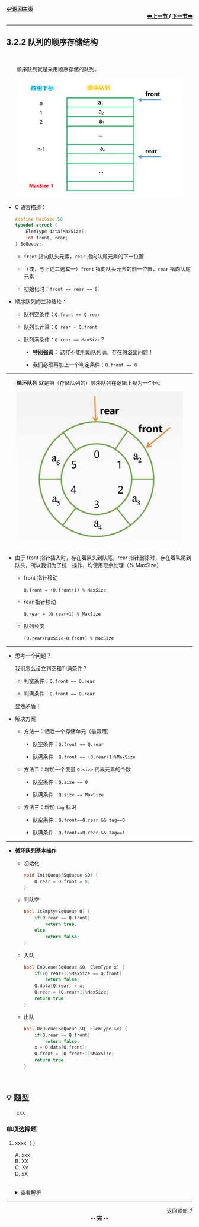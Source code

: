 <a name="top"></a>
<div align="left">
    <a href="/README.md"><b>↩返回主页</b></a>
</div>
<div align="right">
    <b>
    <a href="3.2.1%20队列的基本概念.md">⬅上一节 </a>
    /
    <a href="3.2.3%20队列的链式存储结构.md"> 下一节➡</a>
    </b>
</div>
<hr>

## 3.2.2 队列的顺序存储结构

<br>

&emsp;&emsp;顺序队列就是采用顺序存储的队列。

<div align="center">
    <img src="/pics/3/3.2.2(1).png" width=450>
</div>

+ C 语言描述：

    ```c
    #define MaxSize 50
    typedef struct {
        ElemType data[MaxSize];
        int front, rear;
    } SqQueue;
    ```

    + `front` 指向队头元素，`rear` 指向队尾元素的下一位置

    + （或，与上述二选其一）`front` 指向队头元素的前一位置，`rear` 指向队尾元素

    + 初始化时：`front == rear == 0`


+ 顺序队列的三种结论：

    + 队列空条件：`Q.front == Q.rear`

    + 队列长计算：`Q.rear - Q.front`

    + 队列满条件：`Q.rear == MaxSize`？

        + **特别强调：** 这样不能判断队列满，存在假溢出问题！

        + 我们必须再加上一个判定条件：`Q.front == 0`

---

&emsp;&emsp;**循环队列** 就是把（存储队列的）顺序队列在逻辑上视为一个环。

<div align="center">
    <img src="/pics/3/3.2.2(2).png" width=450>
</div>

+ 由于 front 指针插入时，存在着队头到队尾，rear 指针删除时，存在着队尾到队头，所以我们为了统一操作，均使用取余处理（% MaxSize）

    + front 指针移动

        `Q.front = (Q.front+1) % MaxSize`

    + rear 指针移动

        `Q.rear = (Q.rear+1) % MaxSize`

    + 队列长度

        `(Q.rear+MaxSize-Q.front) % MaxSize`

---

+ 思考一个问题？

    我们怎么设立判空和判满条件？

    + 判空条件：`Q.front == Q.rear`

    + 判满条件：`Q.front == Q.rear`

    显然矛盾！

+ 解决方案

    + 方法一：牺牲一个存储单元（最常用）

        + 队空条件：`Q.front == Q.rear`

        + 队满条件：`Q.front == (Q.rear+1)%MaxSize`

    + 方法二：增加一个变量 `Q.size` 代表元素的个数

        + 队空条件：`Q.size == 0`

        + 队满条件：`Q.size == MaxSize`

    + 方法三：增加 `tag` 标识

        + 队空条件：`Q.front==Q.rear && tag==0`

        + 队满条件：`Q.front==Q.rear && tag==1`

---

+ **循环队列基本操作**

    + 初始化

        ```c
        void InitQueue(SqQueue &Q) {
            Q.rear = Q.front = 0;
        }
        ```

    + 判队空

        ```c
        bool isEmpty(SqQueue Q) {
            if(Q.rear == Q.front)
                return true;
            else
                return false;
        }
        ```

    + 入队

        ```c
        bool EnQueue(SqQueue &Q, ElemType x) {
            if((Q.rear+1)%MaxSize == Q.front)
                return false;
            Q.data[Q.rear] = x;
            Q.rear = (Q.rear+1)%MaxSize;
            return true;
        }
        ```

    + 出队

        ```c
        bool DeQueue(SqQueue &Q, ElemType &x) {
            if(Q.rear == Q.front)
                return false;
            x = Q.data[Q.front];
            Q.front = (Q.front+1)%MaxSize;
            return true;
        }
        ```

<br>

## 💡 题型

&emsp;&emsp;xxx

### 单项选择题

1. xxxx（ ）

    A. xxx<br>
    B. XX<br>
    C. Xx<br>
    D. xX<br><br>
    <details>
    <summary>查看解析</summary>
    <p>答案：x</p>
    </details>

<hr>

<div align="right">
    <a href="#top">返回顶部⤴</a>
</div>

<div align="center">
    <b>-- 完 --</b>
</div>